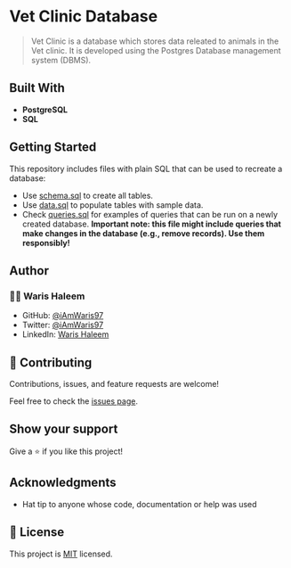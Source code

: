 # Vet Clinic Database

> Vet Clinic is a database which stores data releated to animals in the Vet clinic.
> It is developed using the Postgres Database management system (DBMS).

## Built With

- **PostgreSQL**
- **SQL**

## Getting Started

This repository includes files with plain SQL that can be used to recreate a database:

- Use [schema.sql](./schema.sql) to create all tables.
- Use [data.sql](./data.sql) to populate tables with sample data.
- Check [queries.sql](./queries.sql) for examples of queries that can be run on a newly created database. **Important note: this file might include queries that make changes in the database (e.g., remove records). Use them responsibly!**


## Author

### 👨‍💻 Waris Haleem
- GitHub: [@iAmWaris97](https://github.com/iAmWaris97)
- Twitter: [@iAmWaris97](https://twitter.com/iAmWaris97)
- LinkedIn: [Waris Haleem](https://www.linkedin.com/in/waris-haleem/)


## 🤝 Contributing

Contributions, issues, and feature requests are welcome!

Feel free to check the [issues page](../../issues/).

## Show your support

Give a ⭐️ if you like this project!

## Acknowledgments

- Hat tip to anyone whose code, documentation or help was used

## 📝 License

This project is [MIT](./LICENSE) licensed.
